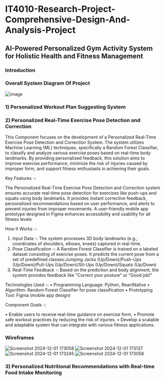 # IT4010-Research-Project-Comprehensive-Design-And-Analysis-Project

## AI-Powered Personalized Gym Activity System for Holistic Health and Fitness Management

### Introduction











### Overall System Diagram Of Project

   ![image](https://github.com/user-attachments/assets/29c2b596-915f-406d-b2af-03764ea324d3)

### 1) Personalized Workout Plan Suggesting System







### 2) Personalized Real-Time Exercise Pose Detection and Correction

This Component focuses on the development of a Personalized Real-Time Exercise Pose Detection and Correction System. The system utilizes Machine Learning (ML) techniques, specifically a Random Forest Classifier, to classify and analyze various exercise poses based on real-time body landmarks. By providing personalized feedback, this solution aims to improve exercise performance, minimize the risk of injuries caused by improper form, and support fitness enthusiasts in achieving their goals.

Key Features -:

The Personalized Real-Time Exercise Pose Detection and Correction system ensures accurate real-time pose detection for exercises like push-ups and squats using body landmarks. It provides instant corrective feedback, personalized recommendations based on user performance, and alerts to prevent injuries from improper movements. A user-friendly mobile app prototype designed in Figma enhances accessibility and usability for all fitness levels

How It Works -: 

1.	Input Data -: The system processes 3D body landmarks (e.g., coordinates of shoulders, elbows, knees) captured in real-time.
2.	Pose Classification -: A Random Forest Classifier is trained on a labeled dataset consisting of exercise poses.
   It predicts the current pose from a set of predefined classes:Jumping Jacks (Up/Down)/Push-Ups (Up/Down)/Pull-Ups (Up/Down)/Sit-Ups (Up/Down)/Squats (Up/Down)
3. Real-Time Feedback -: Based on the prediction and body alignment, the system provides feedback like "Correct your posture" or "Good job!"

Technologies Used -:
   •	Programming Language: Python, ReactNative
   •	Algorithm: Random Forest Classifier for pose classification
   •	Prototyping Tool: Figma (mobile app design)

Component Goals -:

•	Enable users to receive real-time guidance on exercise form.
•	Promote safe workout practices by reducing the risk of injuries.
•	Develop a scalable and adaptable system that can integrate with various fitness applications.

### Wireframes

![Screenshot 2024-12-01 173058](https://github.com/user-attachments/assets/a0a9d373-16c7-4925-9fde-adae6559558e) ![Screenshot 2024-12-01 173137](https://github.com/user-attachments/assets/b39be2f6-172f-43fa-8747-13da6c2986be) ![Screenshot 2024-12-01 173245](https://github.com/user-attachments/assets/899e0813-bfde-4440-b17d-b94b9e50d831)  ![Screenshot 2024-12-01 173058](https://github.com/user-attachments/assets/b8e822f8-93d7-4693-a3a1-b7f9c0ab495c)


### 3) Personalized Nutritional Recommendations with Real-time Food Intake Monitoring












